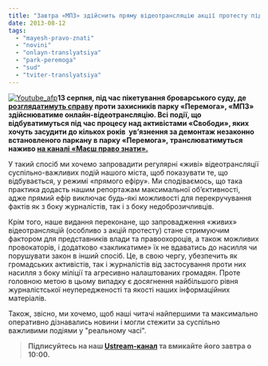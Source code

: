 ```yaml
---
title: "Завтра «МПЗ» здійснить пряму відеотрансляцію акції протесту під броварським судом"
date: 2013-08-12
tags: 
  - "mayesh-pravo-znati"
  - "novini"
  - "onlayn-translyatsiya"
  - "park-peremoga"
  - "sud"
  - "tviter-translyatsiya"
---
```


[![Youtube_afp](https://mpz.brovary.org/wp-content/uploads/2013/08/Youtube_afp.jpg)](https://mpz.brovary.org/wp-content/uploads/2013/08/Youtube_afp.jpg)**13 серпня, під час пікетування броварського суду, де [розглядатимуть справу](https://mpz.brovary.org/13-serpnya-vidbudetsya-sudilishhe-nad-rayonnimi-brovarskimi-svobodivtsyami/) проти захисників парку «Перемога», «МПЗ» здійснюватиме онлайн-відеотрансляцію. Всі події, що відбуватимуться під час процесу над активістами «Свободи», яких хочуть засудити до кількох років  ув’язнення за демонтаж незаконно встановленого паркану в парку «Перемога», транслюватимуться наживо [на каналі «Маєш право знати».](http://www.ustream.tv/channel/pravoznaty)**

У такий спосіб ми хочемо запровадити регулярні «живі» відеотрансляції суспільно-важливих подій нашого міста, щоб показувати те, що відбувається, у режимі «прямого ефіру». Ми сподіваємось, що така практика додасть нашим репортажам максимальної об’єктивності, адже прямий ефір виключає будь-які можливості для перекручування фактів як з боку журналістів, так і з боку недоброзичливців.

Крім того, наше видання переконане, що запровадження «живих» відеотрансляцій (особливо з акцій протесту) стане стримуючим фактором для представників влади та правоохороців, а також можливих провокаторів, і додатково «закликатиме» їх не вдаватись до насилля чи  порушувати закон в інший спосіб. Це, в свою чергу, убезпечить як громадських активістів, так і журналістів від застосування проти них насилля з боку міліції та агресивно налаштованих громадян. Проте головною метою в цьому випадку є досягнення найбільшого рівня журналістської неупередженості та якості наших інформаційних матеріалів.

Також, звісно, ми хочемо, щоб наші читачі найпершими та максимально оперативно дізнавались новини і могли стежити за суспільно важливими подіями у "реальному часі".

> **Підписуйтесь на наш [Ustream-канал](http://www.ustream.tv/channel/pravoznaty) та вмикайте його завтра о 10:00.**
